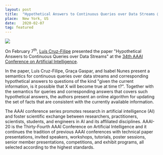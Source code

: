 ```yaml
---
layout: post
title:  "Hypothetical Answers to Continuous Queries over Data Streams @ AAAI 2020"
place:  New York, US
date:   2020-02-07
tag: featured
---
```

<img class="img-fluid mx-auto d-block" src="/images/posts/aaai2020.png">

On February 7<sup>th</sup>, [Luís Cruz-Filipe](/people.html#lcf) presented the paper "Hypothetical Answers to Continuous Queries over Data Streams" at the [34th AAAI
 Conference on Artificial Intelligence](https://aaai.org/Conferences/AAAI-20).

<!--more-->

In the paper, Luís Cruz-Filipe, Graça Gaspar, and Isabel Nunes present a semantics for continuous queries over data streams and corresponding hypothetical answers to questions of the kind "given the current information, is it possible that X will become true at time t?". Together with the semantics for queries and corresponding answers that covers such hypothetical answers, the authors present an online algorithm for updating the set of facts that are consistent with the currently available information.

The AAAI conference series promotes research in artificial intelligence (AI) and foster scientific exchange between researchers, practitioners, scientists, students, and engineers in AI and its affiliated disciplines. AAAI-20 is the Thirty-Fourth AAAI Conference on Artificial Intelligence and it continues the tradition of previous AAAI conferences with technical paper presentations, invited speakers, workshops, tutorials, poster sessions, senior member presentations, competitions, and exhibit programs, all selected according to the highest standards.
